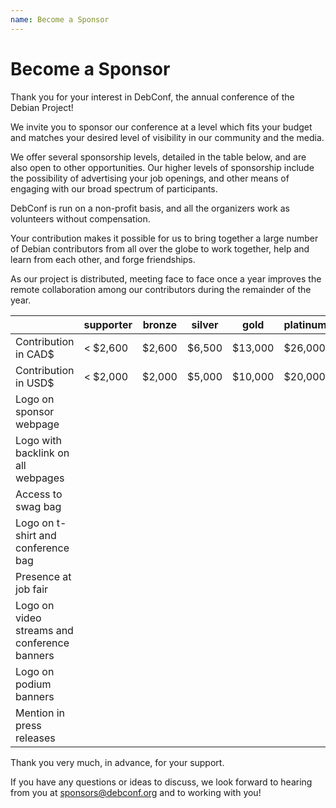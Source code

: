 ```yaml
---
name: Become a Sponsor
---
```

Become a Sponsor
================

Thank you for your interest in DebConf, the annual conference of the
Debian Project!

We invite you to sponsor our conference at a level which fits your budget and
matches your desired level of visibility in our community and the media.

We offer several sponsorship levels, detailed in the table below, and are also
open to other opportunities. Our higher levels of sponsorship include the
possibility of advertising your job openings, and other means of engaging with
our broad spectrum of participants.

DebConf is run on a non-profit basis, and all the organizers work as volunteers
without compensation.

Your contribution makes it possible for us to bring together a large number of
Debian contributors from all over the globe to work together, help and learn
from each other, and forge friendships.

As our project is distributed, meeting face to face once a year improves the
remote collaboration among our contributors during the remainder of the year.

|                                              | supporter | bronze | silver | gold    | platinum |
|----------------------------------------------|-----------|--------|--------|---------|----------|
| Contribution in CAD$                         | < $2,600  | $2,600 | $6,500 | $13,000 | $26,000  |
| Contribution in USD$                         | < $2,000  | $2,000 | $5,000 | $10,000 | $20,000  |
| Logo on sponsor webpage                      | <i class="fa fa-check" aria-hidden="true"></i> | <i class="fa fa-check" aria-hidden="true"></i> | <i class="fa fa-check" aria-hidden="true"></i> | <i class="fa fa-check" aria-hidden="true"></i> | <i class="fa fa-check" aria-hidden="true"></i> |
| Logo with backlink on all webpages           |           | <i class="fa fa-check" aria-hidden="true"></i> | <i class="fa fa-check" aria-hidden="true"></i> | <i class="fa fa-check" aria-hidden="true"></i> | <i class="fa fa-check" aria-hidden="true"></i> |
| Access to swag bag                           |           | <i class="fa fa-check" aria-hidden="true"></i> | <i class="fa fa-check" aria-hidden="true"></i> | <i class="fa fa-check" aria-hidden="true"></i> | <i class="fa fa-check" aria-hidden="true"></i> |
| Logo on t-shirt and conference bag           |           |        | <i class="fa fa-check" aria-hidden="true"></i> | <i class="fa fa-check" aria-hidden="true"></i> | <i class="fa fa-check" aria-hidden="true"></i> |
| Presence at job fair                         |           |        | <i class="fa fa-check" aria-hidden="true"></i> | <i class="fa fa-check" aria-hidden="true"></i> | <i class="fa fa-check" aria-hidden="true"></i> |
| Logo on video streams and conference banners |           |        |        | <i class="fa fa-check" aria-hidden="true"></i> | <i class="fa fa-check" aria-hidden="true"></i> |
| Logo on podium banners                       |           |        |        |         | <i class="fa fa-check" aria-hidden="true"></i> |
| Mention in press releases                    |           |        |        |         | <i class="fa fa-check" aria-hidden="true"></i> |

Thank you very much, in advance, for your support.

If you have any questions or ideas to discuss, we look forward to hearing from
you at [sponsors@debconf.org](mailto:sponsors@debconf.org) and to working with
you!
